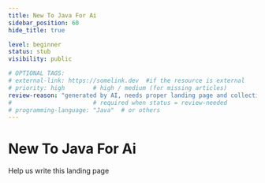 ```yaml
---
title: New To Java For Ai
sidebar_position: 60
hide_title: true

level: beginner
status: stub
visibility: public

# OPTIONAL TAGS:
# external-link: https://somelink.dev  #if the resource is external
# priority: high        # high / medium (for missing articles)
review-reason: "generated by AI, needs proper landing page and collection of articles"
#                       # required when status = review-needed
# programming-language: "Java"  # or others
---
```


# New To Java For Ai

Help us write this landing page
